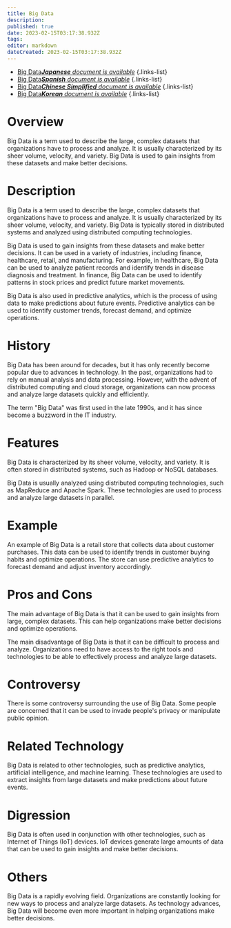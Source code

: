 ```yaml
---
title: Big Data
description: 
published: true
date: 2023-02-15T03:17:38.932Z
tags: 
editor: markdown
dateCreated: 2023-02-15T03:17:38.932Z
---
```


- [Big Data***Japanese** document is available*](/ja/Knowledge-base/Dictionary/big-data)
{.links-list}
- [Big Data***Spanish** document is available*](/es/Knowledge-base/Dictionary/big-data)
{.links-list}
- [Big Data***Chinese Simplified** document is available*](/zh/Knowledge-base/Dictionary/big-data)
{.links-list}
- [Big Data***Korean** document is available*](/ko/Knowledge-base/Dictionary/big-data)
{.links-list}


# Overview
Big Data is a term used to describe the large, complex datasets that organizations have to process and analyze. It is usually characterized by its sheer volume, velocity, and variety. Big Data is used to gain insights from these datasets and make better decisions.

# Description
Big Data is a term used to describe the large, complex datasets that organizations have to process and analyze. It is usually characterized by its sheer volume, velocity, and variety. Big Data is typically stored in distributed systems and analyzed using distributed computing technologies.

Big Data is used to gain insights from these datasets and make better decisions. It can be used in a variety of industries, including finance, healthcare, retail, and manufacturing. For example, in healthcare, Big Data can be used to analyze patient records and identify trends in disease diagnosis and treatment. In finance, Big Data can be used to identify patterns in stock prices and predict future market movements.

Big Data is also used in predictive analytics, which is the process of using data to make predictions about future events. Predictive analytics can be used to identify customer trends, forecast demand, and optimize operations.

# History
Big Data has been around for decades, but it has only recently become popular due to advances in technology. In the past, organizations had to rely on manual analysis and data processing. However, with the advent of distributed computing and cloud storage, organizations can now process and analyze large datasets quickly and efficiently.

The term "Big Data" was first used in the late 1990s, and it has since become a buzzword in the IT industry.

# Features
Big Data is characterized by its sheer volume, velocity, and variety. It is often stored in distributed systems, such as Hadoop or NoSQL databases.

Big Data is usually analyzed using distributed computing technologies, such as MapReduce and Apache Spark. These technologies are used to process and analyze large datasets in parallel.

# Example
An example of Big Data is a retail store that collects data about customer purchases. This data can be used to identify trends in customer buying habits and optimize operations. The store can use predictive analytics to forecast demand and adjust inventory accordingly.

# Pros and Cons
The main advantage of Big Data is that it can be used to gain insights from large, complex datasets. This can help organizations make better decisions and optimize operations.

The main disadvantage of Big Data is that it can be difficult to process and analyze. Organizations need to have access to the right tools and technologies to be able to effectively process and analyze large datasets.

# Controversy
There is some controversy surrounding the use of Big Data. Some people are concerned that it can be used to invade people's privacy or manipulate public opinion.

# Related Technology
Big Data is related to other technologies, such as predictive analytics, artificial intelligence, and machine learning. These technologies are used to extract insights from large datasets and make predictions about future events.

# Digression
Big Data is often used in conjunction with other technologies, such as Internet of Things (IoT) devices. IoT devices generate large amounts of data that can be used to gain insights and make better decisions.

# Others
Big Data is a rapidly evolving field. Organizations are constantly looking for new ways to process and analyze large datasets. As technology advances, Big Data will become even more important in helping organizations make better decisions.